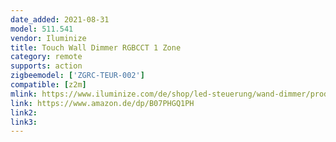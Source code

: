 ```yaml
---
date_added: 2021-08-31
model: 511.541
vendor: Iluminize
title: Touch Wall Dimmer RGBCCT 1 Zone
category: remote
supports: action
zigbeemodel: ['ZGRC-TEUR-002']
compatible: [z2m]
mlink: https://www.iluminize.com/de/shop/led-steuerung/wand-dimmer/product/498-511-541-zigbee-wand-dimmer-schalter-rgbw-rgbws-led-1z.html
link: https://www.amazon.de/dp/B07PHGQ1PH
link2: 
link3: 
---
```

